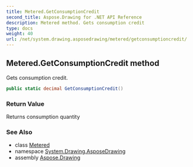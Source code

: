 ```yaml
---
title: Metered.GetConsumptionCredit
second_title: Aspose.Drawing for .NET API Reference
description: Metered method. Gets consumption credit
type: docs
weight: 40
url: /net/system.drawing.asposedrawing/metered/getconsumptioncredit/
---
```

## Metered.GetConsumptionCredit method

Gets consumption credit.

```csharp
public static decimal GetConsumptionCredit()
```

### Return Value

Returns consumption quantity

### See Also

* class [Metered](../)
* namespace [System.Drawing.AsposeDrawing](../../metered/)
* assembly [Aspose.Drawing](../../../)


